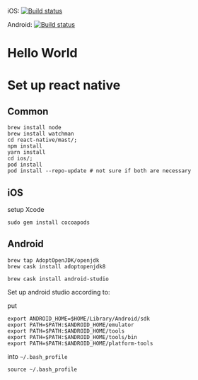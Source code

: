 iOS: 
[![Build status](https://build.appcenter.ms/v0.1/apps/00f7acd4-3735-4be3-af9d-fa7ef3b9f4f0/branches/master/badge)](https://appcenter.ms)

Android:
[![Build status](https://build.appcenter.ms/v0.1/apps/59f3bde1-c779-4f92-92f7-80a6acfbf3c6/branches/master/badge)](https://appcenter.ms)

# Hello World

# Set up react native

## Common

```
brew install node
brew install watchman
cd react-native/mast/;
npm install
yarn install
cd ios/;
pod install
pod install --repo-update # not sure if both are necessary
```

## iOS

setup Xcode

```
sudo gem install cocoapods
```

## Android

```
brew tap AdoptOpenJDK/openjdk
brew cask install adoptopenjdk8

brew cask install android-studio
```

Set up android studio according to:

put

```
export ANDROID_HOME=$HOME/Library/Android/sdk
export PATH=$PATH:$ANDROID_HOME/emulator
export PATH=$PATH:$ANDROID_HOME/tools
export PATH=$PATH:$ANDROID_HOME/tools/bin
export PATH=$PATH:$ANDROID_HOME/platform-tools
```

into `~/.bash_profile`

`source ~/.bash_profile`
